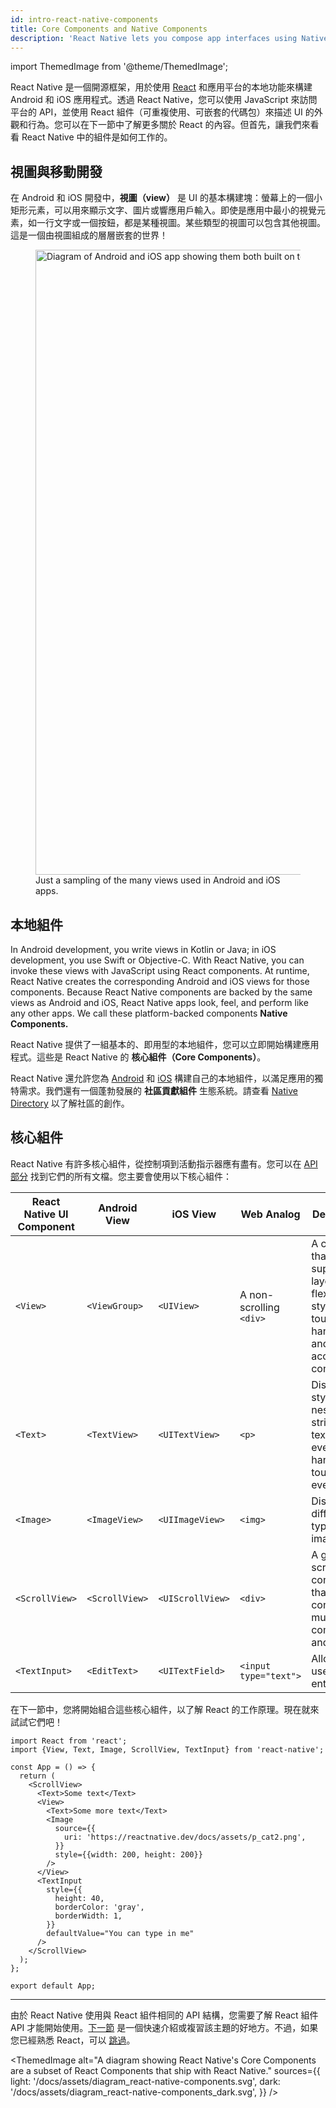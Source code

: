 ```yaml
---
id: intro-react-native-components
title: Core Components and Native Components
description: 'React Native lets you compose app interfaces using Native Components. Conveniently, it comes with a set of these components for you to get started with right now—the Core Components!'
---
```


import ThemedImage from '@theme/ThemedImage';

React Native 是一個開源框架，用於使用 [React](https://reactjs.org/) 和應用平台的本地功能來構建 Android 和 iOS 應用程式。透過 React Native，您可以使用 JavaScript 來訪問平台的 API，並使用 React 組件（可重複使用、可嵌套的代碼包）來描述 UI 的外觀和行為。您可以在下一節中了解更多關於 React 的內容。但首先，讓我們來看看 React Native 中的組件是如何工作的。

## 視圖與移動開發

在 Android 和 iOS 開發中，**視圖（view）** 是 UI 的基本構建塊：螢幕上的一個小矩形元素，可以用來顯示文字、圖片或響應用戶輸入。即使是應用中最小的視覺元素，如一行文字或一個按鈕，都是某種視圖。某些類型的視圖可以包含其他視圖。這是一個由視圖組成的層層嵌套的世界！

<figure>
  <img src="/docs/assets/diagram_ios-android-views.svg" width="1000" alt="Diagram of Android and iOS app showing them both built on top of atomic elements called views." />
  <figcaption>Just a sampling of the many views used in Android and iOS apps.</figcaption>
</figure>

## 本地組件

In Android development, you write views in Kotlin or Java; in iOS development, you use Swift or Objective-C. With React Native, you can invoke these views with JavaScript using React components. At runtime, React Native creates the corresponding Android and iOS views for those components. Because React Native components are backed by the same views as Android and iOS, React Native apps look, feel, and perform like any other apps. We call these platform-backed components **Native Components.**

React Native 提供了一組基本的、即用型的本地組件，您可以立即開始構建應用程式。這些是 React Native 的 **核心組件（Core Components）**。

React Native 還允許您為 [Android](native-components-android.md) 和 [iOS](native-components-ios.md) 構建自己的本地組件，以滿足應用的獨特需求。我們還有一個蓬勃發展的 **社區貢獻組件** 生態系統。請查看 [Native Directory](https://reactnative.directory) 以了解社區的創作。

## 核心組件

React Native 有許多核心組件，從控制項到活動指示器應有盡有。您可以在 [API 部分](components-and-apis) 找到它們的所有文檔。您主要會使用以下核心組件：

| React Native UI Component | Android View   | iOS View         | Web Analog              | Description                                                                                           |
| ------------------------- | -------------- | ---------------- | ----------------------- | ----------------------------------------------------------------------------------------------------- |
| `<View>`                  | `<ViewGroup>`  | `<UIView>`       | A non-scrolling `<div>` | A container that supports layout with flexbox, style, some touch handling, and accessibility controls |
| `<Text>`                  | `<TextView>`   | `<UITextView>`   | `<p>`                   | Displays, styles, and nests strings of text and even handles touch events                             |
| `<Image>`                 | `<ImageView>`  | `<UIImageView>`  | `<img>`                 | Displays different types of images                                                                    |
| `<ScrollView>`            | `<ScrollView>` | `<UIScrollView>` | `<div>`                 | A generic scrolling container that can contain multiple components and views                          |
| `<TextInput>`             | `<EditText>`   | `<UITextField>`  | `<input type="text">`   | Allows the user to enter text                                                                         |

在下一節中，您將開始組合這些核心組件，以了解 React 的工作原理。現在就來試試它們吧！

```SnackPlayer name=Hello%20World
import React from 'react';
import {View, Text, Image, ScrollView, TextInput} from 'react-native';

const App = () => {
  return (
    <ScrollView>
      <Text>Some text</Text>
      <View>
        <Text>Some more text</Text>
        <Image
          source={{
            uri: 'https://reactnative.dev/docs/assets/p_cat2.png',
          }}
          style={{width: 200, height: 200}}
        />
      </View>
      <TextInput
        style={{
          height: 40,
          borderColor: 'gray',
          borderWidth: 1,
        }}
        defaultValue="You can type in me"
      />
    </ScrollView>
  );
};

export default App;
```

---

由於 React Native 使用與 React 組件相同的 API 結構，您需要了解 React 組件 API 才能開始使用。[下一節](intro-react) 是一個快速介紹或複習該主題的好地方。不過，如果您已經熟悉 React，可以 [跳過](handling-text-input)。

<ThemedImage
alt="A diagram showing React Native's Core Components are a subset of React Components that ship with React Native."
sources={{
  light: '/docs/assets/diagram_react-native-components.svg',
  dark: '/docs/assets/diagram_react-native-components_dark.svg',
}}
/>